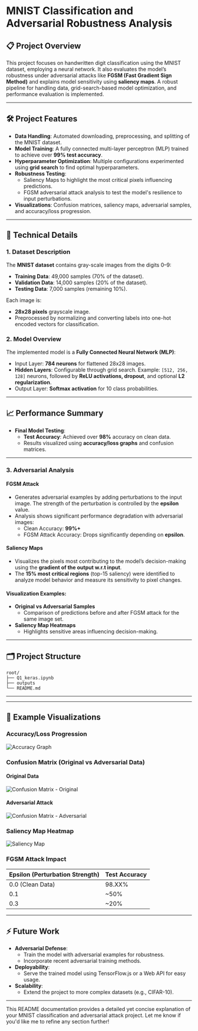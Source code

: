 # **MNIST Classification and Adversarial Robustness Analysis**

## **📋 Project Overview**
This project focuses on handwritten digit classification using the MNIST dataset, employing a neural network. It also evaluates the model’s robustness under adversarial attacks like **FGSM (Fast Gradient Sign Method)** and explains model sensitivity using **saliency maps**. A robust pipeline for handling data, grid-search-based model optimization, and performance evaluation is implemented.

---

## **🛠️ Project Features**
- **Data Handling**: Automated downloading, preprocessing, and splitting of the MNIST dataset.
- **Model Training**: A fully connected multi-layer perceptron (MLP) trained to achieve over **99% test accuracy**.
- **Hyperparameter Optimization**: Multiple configurations experimented using **grid search** to find optimal hyperparameters.
- **Robustness Testing**:
  - Saliency Maps to highlight the most critical pixels influencing predictions.
  - FGSM adversarial attack analysis to test the model's resilience to input perturbations.
- **Visualizations**: Confusion matrices, saliency maps, adversarial samples, and accuracy/loss progression.

---

## **🔧 Technical Details**
### **1. Dataset Description**
The **MNIST dataset** contains gray-scale images from the digits 0–9:
- **Training Data**: 49,000 samples (70% of the dataset).
- **Validation Data**: 14,000 samples (20% of the dataset).
- **Testing Data**: 7,000 samples (remaining 10%).

Each image is:
- **28x28 pixels** grayscale image.
- Preprocessed by normalizing and converting labels into one-hot encoded vectors for classification.

### **2. Model Overview**
The implemented model is a **Fully Connected Neural Network (MLP)**:
- Input Layer: **784 neurons** for flattened 28x28 images.
- **Hidden Layers**: Configurable through grid search.
  Example: `[512, 256, 128]` neurons, followed by **ReLU activations, dropout**, and optional **L2 regularization**.
- Output Layer: **Softmax activation** for 10 class probabilities.

---

## **📈 Performance Summary**
- **Final Model Testing**:
  - **Test Accuracy**: Achieved over **98%** accuracy on clean data.
  - Results visualized using **accuracy/loss graphs** and confusion matrices.

---

### **3. Adversarial Analysis**
#### **FGSM Attack**
- Generates adversarial examples by adding perturbations to the input image. The strength of the perturbation is controlled by the **epsilon** value.
- Analysis shows significant performance degradation with adversarial images:
  - Clean Accuracy: **99%+**
  - FGSM Attack Accuracy: Drops significantly depending on **epsilon**.

#### **Saliency Maps**
- Visualizes the pixels most contributing to the model’s decision-making using the **gradient of the output w.r.t input**.
- The **15% most critical regions** (top-15 saliency) were identified to analyze model behavior and measure its sensitivity to pixel changes.

#### **Visualization Examples**:
- **Original vs Adversarial Samples**
  - Comparison of predictions before and after FGSM attack for the same image set.
- **Saliency Map Heatmaps**
  - Highlights sensitive areas influencing decision-making.

---

## **🗂️ Project Structure**
```plaintext
root/
├── Q1_keras.ipynb              
├── outputs                
└── README.md                  
```

---

---

## **🔬 Example Visualizations**
### Accuracy/Loss Progression
![Accuracy Graph](example_accuracy_graph.png)

### Confusion Matrix (Original vs Adversarial Data)
#### Original Data
![Confusion Matrix - Original](confusion_matrix_original.png)
#### Adversarial Attack
![Confusion Matrix - Adversarial](confusion_matrix_adversarial.png)

### Saliency Map Heatmap
![Saliency Map](saliency_map.png)

### FGSM Attack Impact
| **Epsilon (Perturbation Strength)** | **Test Accuracy** |
|-------------------------------------|-------------------|
| 0.0 (Clean Data)                    | 98.XX%            |
| 0.1                                 | ~50%              |
| 0.3                                 | ~20%              |

---

## **⚡ Future Work**
- **Adversarial Defense**:
  - Train the model with adversarial examples for robustness.
  - Incorporate recent adversarial training methods.
- **Deployability**:
  - Serve the trained model using TensorFlow.js or a Web API for easy usage.
- **Scalability**:
  - Extend the project to more complex datasets (e.g., CIFAR-10).

---


This README documentation provides a detailed yet concise explanation of your MNIST classification and adversarial attack project. Let me know if you'd like me to refine any section further!
